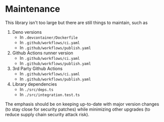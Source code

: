 # Maintenance

This library isn't too large but there are still things to maintain, such as

1. Deno versions
   - In `.devcontainer/Dockerfile`
   - In `.github/workflows/ci.yaml`
   - In `.github/workflows/publish.yaml`
2. Github Actions runner version
   - In `.github/workflows/ci.yaml`
   - In `.github/workflows/publish.yaml`
3. 3rd Party Github Actions
   - In `.github/workflows/ci.yaml`
   - In `.github/workflows/publish.yaml`
4. Library dependencies
   - In `./src/deps.ts`
   - In `./src/integration.test.ts`

The emphasis should be on keeping up-to-date with major version changes (to stay
close for security patches) while minimizing other upgrades (to reduce supply
chain security attack risk).
